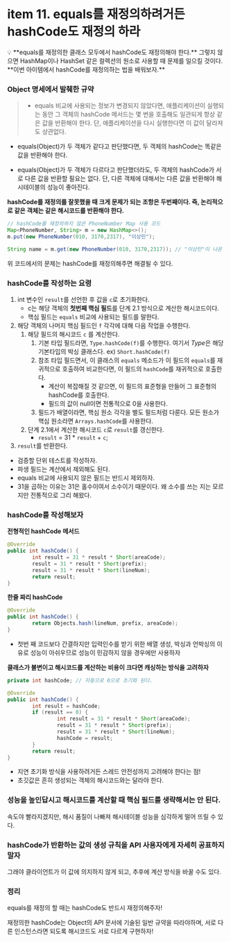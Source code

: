 # item 11. equals를 재정의하려거든 hashCode도 재정의 하라

<aside>
💡 **equals를 재정의한 클래스 모두에서 hashCode도 재정의해야 한다.**
그렇지 않으면 HashMap이나 HashSet 같은 컬렉션의 원소로 사용할 때 문제를 일으킬 것이다.
**이번 아이템에서 hashCode를 재정의하는 법을 배워보자.**

</aside>

### Object 명세에서 발췌한 규약

> - equals 비교에 사용되는 정보가 변경되지 않았다면, 애플리케이션이 실행되는 동안 그 객체의 hashCode 메서드는 몇 번을 호출해도 일관되게 항상 같은 값을 반환해야 한다. 
  단, 애플리케이션을 다시 실행한다면 이 값이 달라져도 상관없다.

- equals(Object)가 두 객체가 같다고 판단했다면, 두 객체의 hashCode는 똑같은 값을 반환해야 한다.

- equals(Object)가 두 객체가 다르다고 판단했더라도, 두 객체의 hashCode가 서로 다른 값을 반환할 필요는 없다.
  단, 다른 객체에 대해서는 다른 값을 반환해야 해시테이블의 성능이 좋아진다.
> 

**hashCode를 재정의를 잘못했을 때 크게 문제가 되는 조항은 두번째이다. 즉, 논리적으로 같은 객체는 같은 해시코드를 반환해야 한다.**

```java
// hashCode를 재정의하지 않은 PhoneNumber Map 사용 코드
Map<PhoneNumber, String> m = new HashMap<>();
m.put(new PhoneNumber(010, 3170,2317), "이상민");

String name = m.get(new PhoneNumber(010, 3170,2317)); // "이상민"이 나온 것이 아니라 null을 반환한다
```

위 코드에서의 문제는 hashCode를 재정의해주면 해결될 수 있다.

### hashCode를 작성하는 요령

1. int 변수인 `result`를 선언한 후 값을 `c`로 초기화한다. 
    - c는 해당 객체의 **첫번째 핵심 필드**를 단계 2.1 방식으로 계산한 해시코드이다.
    - 핵심 필드는 `equals` 비교에 사용되는 필드를 말한다.
2. 해당 객체의 나머지 핵심 필드인 `f` 각각에 대해 다음 작업을 수행한다.
    1. 해당 필드의 해시코드 `c` 를 계산한다.
        1. 기본 타입 필드라면, `Type.hashCode(f)`를 수행한다. 여기서 *Type*은 해당 기본타입의 박싱 클래스다. ex) `Short.hashCode(f)`
        2. 참조 타입 필드면서, 이 클래스의 `equals` 메소드가 이 필드의 `equals`를 재귀적으로 호출하여 비교한다면, 이 필드의 `hashCode`를 재귀적으로 호출한다.
            - 계산이 복잡해질 것 같으면, 이 필드의 표준형을 만들어 그 표준형의 hashCode를 호출한다.
            - 필드의 값이 null이면 전통적으로 0을 사용한다.
        3. 필드가 배열이라면, 핵심 원소 각각을 별도 필드처럼 다룬다. 모든 원소가 핵심 원소라면 `Arrays.hashCode`를 사용한다.
    2. 단계 2.1에서 계산한 해시코드 `c`로 `result`를 갱신한다.
        - `result` = 31 * `result` + `c`;
3. `result`를 반환한다.

- 검증할 단위 테스트를 작성하자.
- 파생 필드는 계산에서 제외해도 된다.
- equals 비교에 사용되지 않은 필드는 반드시 제외하자.
- 31을 곱하는 이유는 31은 홀수이여서 소수이기 때문이다. 왜 소수를 쓰는 지는 모르지만 전통적으로 그리 해왔다.

### hashCode를 작성해보자

**전형적인 hashCode 메서드**

```java
@Override
public int hashCode() {
		int result = 31 * result * Short(areaCode);
		result = 31 * result * Short(prefix);
		result = 31 * result * Short(lineNum);
		return result;
}
```

**한줄 짜리 hashCode** 

```java
@Override
public int hashCode() {
		return Objects.hash(lineNum, prefix, areaCode);
}
```

- 첫번 째 코드보다 간결하지만 입력인수를 받기 위한 배열 생성, 박싱과 언박싱의 이유로 성능이 아쉬우므로 성능이 민감하지 않을 경우에만 사용하자

**클래스가 불변이고 해시코드를 계산하는 비용이 크다면 캐싱하는 방식을 고려하자**

```java
private int hashCode; // 자동으로 0으로 초기화 된다.

@Override
public int hashCode() {
		int result = hashCode;
		if (result == 0) {
				int result = 31 * result * Short(areaCode);
				result = 31 * result * Short(prefix);
				result = 31 * result * Short(lineNum);
				hashCode = result;
		}
		return result;
}
```

- 지연 초기화 방식을 사용하려거든 스레드 안전성까지 고려해야 한다는 점!
- 초깃값은 흔히 생성되는 객체의 해시코드와는 달라야 한다.

### 성능을 높인답시고 해시코드를 계산할 때 핵심 필드를 생략해서는 안 된다.

속도야 빨라지겠지만, 해시 품질이 나빠져 해시테이블 성능을 심각하게 떨어 뜨릴 수 있다.

### hashCode가 반환하는 값의 생성 규칙을 API 사용자에게 자세히 공표하지 말자

그래야 클라이언트가 이 값에 의지하지 않게 되고, 추후에 계산 방식을 바꿀 수도 있다.

 

### 정리

equals를 재정의 할 때는 hashCode도 반드시 재정의해주자!

재정의한 hashCode는 Object의 API 문서에 기술된 일반 규약을 따라야하며, 서로 다른 인스턴스라면 되도록 해시코드도 서로 다르게 구현하자!